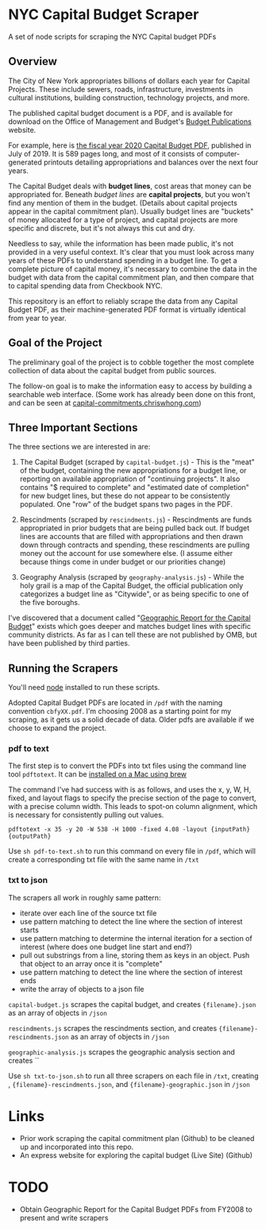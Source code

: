 # NYC Capital Budget Scraper

A set of node scripts for scraping the NYC Capital budget PDFs

## Overview

The City of New York appropriates billions of dollars each year for Capital Projects.  These include sewers, roads, infrastructure, investments in cultural institutions, building construction, technology projects, and more.

The published capital budget document is a PDF, and is available for download on the Office of Management and Budget's [Budget Publications](https://www1.nyc.gov/site/omb/publications/publications.page) website.

For example, here is [the fiscal year 2020 Capital Budget PDF](https://www1.nyc.gov/assets/omb/downloads/pdf/cb7-19.pdf), published in July of 2019.  It is 589 pages long, and most of it consists of computer-generated printouts detailing appropriations and balances over the next four years.

The Capital Budget deals with **budget lines**, cost areas that money can be appropriated for.  Beneath *budget lines* are **capital projects**, but you won't find any mention of them in the budget.  (Details about capital projects appear in the capital commitment plan).  Usually budget lines are "buckets" of money allocated for a type of project, and capital projects are more specific and discrete, but it's not always this cut and dry.

Needless to say, while the information has been made public, it's not provided in a very useful context.  It's clear that you must look across many years of these PDFs to understand spending in a budget line. To get a complete picture of capital money, it's necessary to combine the data in the budget with data from the capital commitment plan, and then compare that to capital spending data from Checkbook NYC.

This repository is an effort to reliably scrape the data from any Capital Budget PDF, as their machine-generated PDF format is virtually identical from year to year.

## Goal of the Project

The preliminary goal of the project is to cobble together the most complete collection of data about the capital budget from public sources.  

The follow-on goal is to make the information easy to access by building a searchable web interface.  (Some work has already been done on this front, and can be seen at [capital-commitments.chriswhong.com](https://capital-commitments.chriswhong.com))

## Three Important Sections

The three sections we are interested in are:

1. The Capital Budget (scraped by `capital-budget.js`) - This is the "meat" of the budget, containing the new appropriations for a budget line, or reporting on available appropriation of "continuing projects".   It also contains "$ required to complete" and "estimated date of completion" for new budget lines, but these do not appear to be consistently populated.  One "row" of the budget spans two pages in the PDF.

2. Rescindments (scraped by `rescindments.js`) - Rescindments are funds appropriated in prior budgets that are being pulled back out.  If budget lines are accounts that are filled with appropriations and then drawn down through contracts and spending, these rescindments are pulling money out the account for use somewhere else.  (I assume either because things come in under budget or our priorities change)

3. Geography Analysis (scraped by `geography-analysis.js`) - While the holy grail is a map of the Capital Budget, the official publication only categorizes a budget line as "Citywide", or as being specific to one of the five boroughs.  

I've discovered that a document called "[Geographic Report for the Capital Budget](http://www.cb11m.org/wp-content/uploads/2019/02/FY20-Geographic-Report-For-the-Capital-Budget-Departmental-Estimates.pdf)" exists which goes deeper and matches budget lines with specific community districts.  As far as I can tell these are not published by OMB, but have been published by third parties.

## Running the Scrapers

You'll need [node](https://nodejs.org/en/) installed to run these scripts.

Adopted Capital Budget PDFs are located in `/pdf` with the naming convention `cbfyXX.pdf`.  I'm choosing 2008 as a starting point for my scraping, as it gets us a solid decade of data.  Older pdfs are available if we choose to expand the project.

### pdf to text

The first step is to convert the PDFs into txt files using the command line tool `pdftotext`.  It can be [installed on a Mac using brew](http://macappstore.org/pdftotext/)

The command I've had success with is as follows, and uses the x, y, W, H, fixed, and layout flags to specify the precise section of the page to convert, with a precise column width.  This leads to spot-on column alignment, which is necessary for consistently pulling out values.

```
pdftotext -x 35 -y 20 -W 538 -H 1000 -fixed 4.08 -layout {inputPath} {outputPath}
```

Use `sh pdf-to-text.sh` to run this command on every file in `/pdf`, which will create a corresponding txt file with the same name in `/txt`

### txt to json

The scrapers all work in roughly same pattern:

- iterate over each line of the source txt file
- use pattern matching to detect the line where the section of interest starts
- use pattern matching to determine the internal iteration for a section of interest (where does one budget line start and end?)
- pull out substrings from a line, storing them as keys in an object.  Push that object to an array once it is "complete"
- use pattern matching to detect the line where the section of interest ends
- write the array of objects to a json file

`capital-budget.js` scrapes the capital budget, and creates `{filename}.json` as an array of objects in `/json`

`rescindments.js` scrapes the rescindments section, and creates `{filename}-rescindments.json` as an array of objects in `/json`

`geographic-analysis.js` scrapes the geographic analysis section and creates ``

Use `sh txt-to-json.sh` to run all three scrapers on each file in `/txt`, creating , `{filename}-rescindments.json`, and `{filename}-geographic.json` in `/json`

# Links

- Prior work scraping the capital commitment plan (Github) to be cleaned up and incorporated into this repo.
- An express website for exploring the capital budget (Live Site) (Github)

# TODO

- Obtain Geographic Report for the Capital Budget PDFs from FY2008 to present and write scrapers
